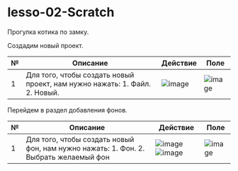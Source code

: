 # lesso-02-Scratch
Прогулка котика по замку.

Создадим новый проект.

|№| Описание| Действие| Поле|
|-|---------|---------|-----|
|1|Для того, чтобы создать новый проект, нам нужно нажать: 1. Файл. 2. Новый.|![image](https://user-images.githubusercontent.com/90557670/135148098-70cf2d19-4273-48da-8cb1-a5b38c673667.png)|![image](https://user-images.githubusercontent.com/90557670/135148419-6a1dc07f-249c-48aa-8f5b-85e0db075fc0.png)|

Перейдем в раздел добавления фонов.

|№| Описание| Действие| Поле|
|-|---------|---------|-----|
|1| Для того, чтобы создать новый фон, нам нужно нажать: 1. Фон. 2. Выбрать желаемый фон|![image](https://user-images.githubusercontent.com/90557670/135149483-68de21c9-7a4e-4595-9e8b-1dacc5107dce.png) ![image](https://user-images.githubusercontent.com/90557670/135149555-95afa43b-5c60-44a1-bf24-49375e7516b2.png)|![image](https://user-images.githubusercontent.com/90557670/135150623-7697daf0-2694-49b8-aec6-3da010a06312.png)|
